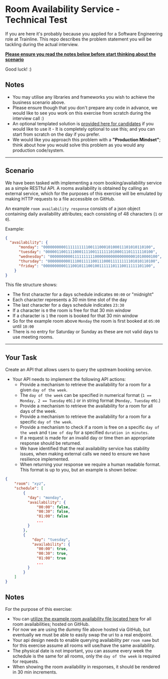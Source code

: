 # Room Availability Service - Technical Test

If you are here it's probably because you applied for a Software Engineering role at Trainline. This repo describes the problem statement you will be tackling during the actual interview. 

<u>**Please ensure you read the notes below before start thinking about the scenario**</u>

Good luck! :)

## Notes

- You may utilise any libraries and frameworks you wish to achieve the business scenario above. 
- Please ensure though that you don't prepare any code in advance, we would like to see you work on this exercise from scratch during the interview call :)
- An optional templated solution is [provided here for candidates](https://github.com/trainlinerecruitment/starter-solution-csharp) if you would like to use it - It is completely optional to use this; and you can start from scratch on the day if you prefer.
- We would like you approach this problem with a **"Production Mindset"**; think about how you would solve this problem as you would any production code/system.

---

## Scenario

We have been tasked with implementing a room booking/availability service as a simple RESTful API. A rooms availability is obtained by calling an external service, which for the purposes of this exercise will be emulated by making HTTP requests to a file accessible on GitHub.

An example `room availability response` consists of a json object containing daily availability attributes; each consisting of 48 characters (`1` or `0`).

 Example:
 ```json
 {
   "availability": {
       "monday": "000000000011111111110011100010100011101010110100",
       "tuesday": "000001100111100011110011111110100011101111110100",
       "wednesday": "000000000011111111110000000000000000001010000100",
       "thursday": "000000000011100111110011100011111111101010110100",
       "friday": "000000000011100101110010011111101110011111101100",
     }
 }
 ```

 This file structure shows:
 - The first character for a days schedule indicates `00:00` or "midnight"
 - Each character represents a 30 min time slot of the day
 - The last character for a days schedule indicates `23:30`
 - If a character is `0` the room is free for that 30 min window
 - If a character is `1` the room is booked for that 30 min window
 - So for the example room above `Monday` the room is first booked at `05:00` until `10:00`
 - There is no entry for Saturday or Sunday as these are not valid days to use meeting rooms.

---

## Your Task

 Create an API that allows users to query the upstream booking service. 
 - Your API needs to implement the following API actions:
   - Provide a mechanism to retrieve the availability for a room for a given `day of the week`. 
   - The `day of the week` can be specified in numerical format (`1 == Monday, 2 == Tuesday` etc.) or in string format (`Monday, Tuesday` etc.)
   - Provide a mechanism to retrieve the availability for a room for all days of the week.
   - Provide a mechanism to retrieve the availability for a room for a specific `day of the week`.
   - Provide a mechanism to check if a room is free on a specific `day of the week` and `time of day` for a specified `duration in minutes`.
   - If a request is made for an invalid day or time then an appropriate response should be returned.
   - We have identified that the real availability service has stability issues, when making external calls we need to ensure we have resilience implemented.
   - When returning your response we require a human readable format. This format is up to you, but an example is shown below:
  ```json
  {
      "room": "xyz",
      "schedule": [
          {
            "day": "monday",
            "availability": {
                "00:00": false,
                "00:30": false,
                "01:00": false
                ...
            }
          },
          {
              "day": "tuesday",
              "availability": {
                "00:00": true,
                "00:30": true,
                "01:00": true
                ...
            }
          }
      ]
  }
  ```

## Notes

 For the purpose of this exercise:
 - You can [utilize the example room availability file located here](https://raw.githubusercontent.com/trainlinerecruitment/room-availability/main/availability.json) for all room availabilities; hosted on GitHub.
 - For now we are using the dummy file above hosted via GitHub, but eventually we must be able to easily swap the uri to a real endpoint.
 - Your api design needs to enable querying availability per `room name` but for this exercise assume all rooms will use/have the same availability.
 - The physical date is not important, you can assume every week the schedule is the same for all rooms, only the `day of the week` is required for requests.
 - When showing the room availability in responses, it should be rendered in 30 min increments.
